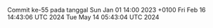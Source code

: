 Commit ke-55 pada tanggal Sun Jan 01 14:00 2023 +0100
Fri Feb 16 14:43:06 UTC 2024
Tue May 14 05:43:04 UTC 2024
